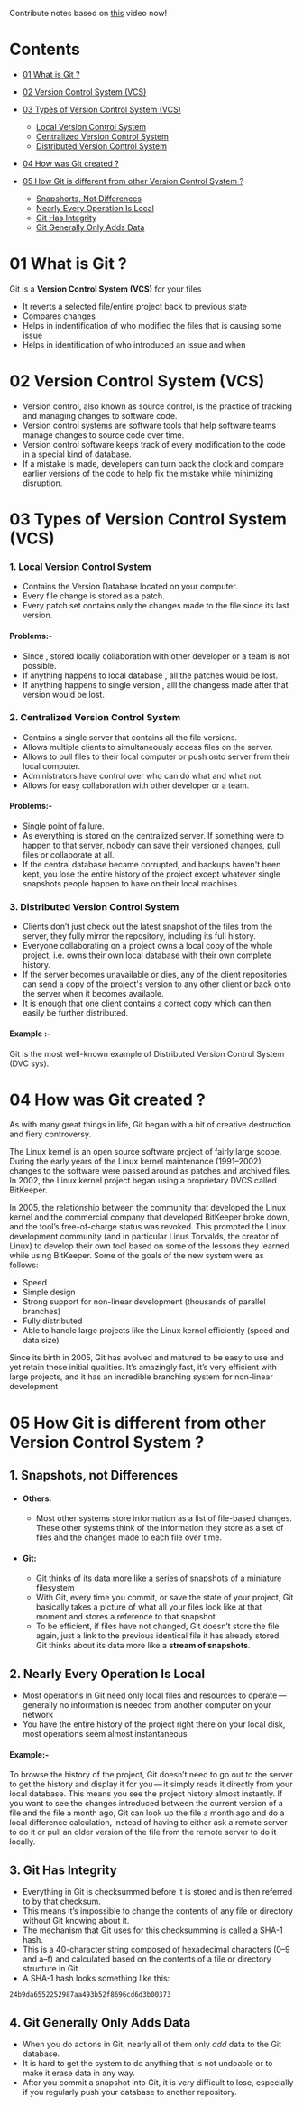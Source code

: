 Contribute notes based on [this](https://www.youtube.com/watch?v=LQ2LTPHeTts&list=PL2kSRH_DmWVajYgFoP-HVKK5VKkzFYyzp&index=1) video now!



# Contents

- [01 What is Git ?](#01-what-is-git)

- [02 Version Control System (VCS)](#02-version-control-system-vcs)
- [03 Types of Version Control System (VCS)](#03-types-of-version-control-system-vcs)
  - [Local Version Control System](#1-local-version-control-system)
  - [Centralized Version Control System](#2-centralized-version-control-system)
  - [Distributed Version Control System](#3-distributed-version-control-system)
- [04 How was Git created ?](#04-how-was-git-created)
- [05 How Git is different from other Version Control System ?](#05-how-git-is-different-from-other-version-control-system)
  - [Snapshorts, Not Differences](#1-snapshorts-not-differences)
  - [Nearly Every Operation Is Local](#2-nearly-every-operation-is-local)
  - [Git Has Integrity](#3-git-has-integrity)
  - [Git Generally Only Adds Data](#4-git-generally-only-adds-data)

# 01 What is Git ?

Git is a **Version Control System (VCS)** for your files

- It reverts a selected file/entire project back to previous state
- Compares changes
- Helps in indentification of who modified the files that is causing some issue
- Helps in identification of who introduced an issue and when

# 02 Version Control System (VCS)

- Version control, also known as source control, is the practice of tracking and managing changes to software code.
- Version control systems are software tools that help software teams manage changes to source code over time.
- Version control software keeps track of every modification to the code in a special kind of database.
- If a mistake is made, developers can turn back the clock and compare earlier versions of the code to help fix the mistake while minimizing disruption.

# 03 Types of Version Control System (VCS)

### 1. Local Version Control System

- Contains the Version Database located on your computer.
- Every file change is stored as a patch.
- Every patch set contains only the changes made to the file since its last version.

#### Problems:-

- Since , stored locally collaboration with other developer or a team is not possible.
- If anything happens to local database , all the patches would be lost.
- If anything happens to single version , alll the changess made after that version would be lost.

### 2. Centralized Version Control System

- Contains a single server that contains all the file versions.
- Allows multiple clients to simultaneously access files on the server.
- Allows to pull files to their local computer or push onto server from their local computer.
- Administrators have control over who can do what and what not.
- Allows for easy collaboration with other developer or a team.

#### Problems:-

- Single point of failure.
- As everything is stored on the centralized server. If something were to happen to that server, nobody can save their versioned changes, pull files or collaborate at all.
- If the central database became corrupted, and backups haven't been kept, you lose the entire history of the project except whatever single snapshots people happen to have on their local machines.

### 3. Distributed Version Control System

- Clients don’t just check out the latest snapshot of the files from the server, they fully mirror the repository, including its full history.
- Everyone collaborating on a project owns a local copy of the whole project, i.e. owns their own local database with their own complete history.
- If the server becomes unavailable or dies, any of the client repositories can send a copy of the project's version to any other client or back onto the server when it becomes available.
- It is enough that one client contains a correct copy which can then easily be further distributed.

#### Example :-

Git is the most well-known example of Distributed Version Control System (DVC sys).

# 04 How was Git created ?

As with many great things in life, Git began with a bit of creative destruction and fiery controversy.

The Linux kernel is an open source software project of fairly large scope. During the early years of the Linux kernel maintenance (1991–2002), changes to the software were passed around as patches and archived files. In 2002, the Linux kernel project began using a proprietary DVCS called BitKeeper.

In 2005, the relationship between the community that developed the Linux kernel and the commercial company that developed BitKeeper broke down, and the tool’s free-of-charge status was revoked. This prompted the Linux development community (and in particular Linus Torvalds, the creator of Linux) to develop their own tool based on some of the lessons they learned while using BitKeeper. Some of the goals of the new system were as follows:

- Speed
- Simple design
- Strong support for non-linear development (thousands of parallel branches)
- Fully distributed
- Able to handle large projects like the Linux kernel efficiently (speed and data size)

Since its birth in 2005, Git has evolved and matured to be easy to use and yet retain these initial qualities. It’s amazingly fast, it’s very efficient with large projects, and it has an incredible branching system for non-linear development

# 05 How Git is different from other Version Control System ?

## 1. Snapshots, not Differences

- #### Others:

  - Most other systems store information as a list of file-based changes. These other systems think of the information they store as a set of files and the changes made to each file over time.

- #### Git:
  - Git thinks of its data more like a series of snapshots of a miniature filesystem
  - With Git, every time you commit, or save the state of your project, Git basically takes a picture of what all your files look like at that moment and stores a reference to that snapshot
  - To be efficient, if files have not changed, Git doesn’t store the file again, just a link to the previous identical file it has already stored. Git thinks about its data more like a **stream of snapshots**.

## 2. Nearly Every Operation Is Local

- Most operations in Git need only local files and resources to operate — generally no information is needed from another computer on your network
- You have the entire history of the project right there on your local disk, most operations seem almost instantaneous

#### Example:-

To browse the history of the project, Git doesn’t need to go out to the server to get the history and display it for you — it simply reads it directly from your local database. This means you see the project history almost instantly. If you want to see the changes introduced between the current version of a file and the file a month ago, Git can look up the file a month ago and do a local difference calculation, instead of having to either ask a remote server to do it or pull an older version of the file from the remote server to do it locally.

## 3. Git Has Integrity

- Everything in Git is checksummed before it is stored and is then referred to by that checksum.
- This means it’s impossible to change the contents of any file or directory without Git knowing about it.
- The mechanism that Git uses for this checksumming is called a SHA-1 hash.
- This is a 40-character string composed of hexadecimal characters (0–9 and a–f) and calculated based on the contents of a file or directory structure in Git.
- A SHA-1 hash looks something like this:

```
24b9da6552252987aa493b52f8696cd6d3b00373
```

## 4. Git Generally Only Adds Data

- When you do actions in Git, nearly all of them only _add_ data to the Git database.
- It is hard to get the system to do anything that is not undoable or to make it erase data in any way.
- After you commit a snapshot into Git, it is very difficult to lose, especially if you regularly push your database to another repository.
